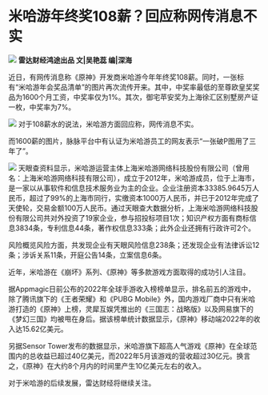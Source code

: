 # 米哈游年终奖108薪？回应称网传消息不实

![](https://inews.gtimg.com/news_bt/OxrUVMPjflZlNYyeuaS0Bq030IQI4J3EzkLmMldpC6hxsAA/1000)
**雷达财经鸿途出品 文|吴艳蕊 编|深海**

近日，有网传消息称《原神》开发商米哈游今年年终奖108薪。同时，一张标有“米哈游年会奖品清单”的图片再次流传开来。其中，中奖率最低的至尊欧皇奖奖品为1600个月工资，中奖率仅为1%。其次，御宅苹安奖为上海徐汇区别墅房产证一枚，中奖率为7%。

![](https://inews.gtimg.com/news_bt/OJ64pFNLt5M9BExiN4L1w1WlcYBZUphmbrwk9TNHhZpVAAA/1000)
对于108薪水的说法，米哈游方面回应称，网传消息不实。

而1600薪的图片，脉脉平台中有认证为米哈游员工的网友表示“一张破P图用了三年了”。

![](https://inews.gtimg.com/news_bt/OWBABF0BukVybsKMNC0vDUtxYuDLL9_nOJk2Ja3rLmILgAA/1000)
天眼查资料显示，米哈游运营主体上海米哈游网络科技股份有限公司（曾用名：上海米哈游网络科技有限公司），成立于2012年，米哈游成员，位于上海市，是一家以从事软件和信息技术服务业为主的企业。企业注册资本33385.9645万人民币，超过了99%的上海市同行，实缴资本1000万人民币，并已于2012年完成了天使轮，交易金额100万人民币。通过天眼查大数据分析，上海米哈游网络科技股份有限公司共对外投资了19家企业，参与招投标项目1次；知识产权方面有商标信息3834条，专利信息44条，著作权信息333条；此外企业还拥有行政许可2个。

风险概览风险方面，共发现企业有天眼风险信息238条；还发现企业有法律诉讼12条；涉诉关系11条，开庭公告14条，立案信息6条。

近年，米哈游在《崩坏》系列、《原神》等多款游戏方面取得的成功引人注目。

据Appmagic日前公布的2022年全球手游收入榜榜单显示，排名前五的游戏中，除了腾讯旗下的《王者荣耀》和《PUBG
Mobile》外，国内游戏厂商中只有米哈游打造的《原神》上榜，灵犀互娱凭推出的《三国志：战略版》以及网易旗下的《梦幻三国》均被甩在身后。据该榜单统计数据显示，《原神》移动端2022年的收入达15.62亿美元。

另据Sensor
Tower发布的数据显示，米哈游旗下超高人气游戏《原神》在全球范围内的总收益已超过40亿美元，而2022年5月该游戏的营收超过30亿元。换言之，《原神》在大约8个月内的时间里产生10亿美元左右的收入。

对于米哈游的后续发展，雷达财经将继续关注。

